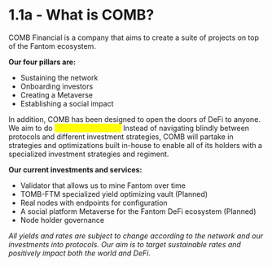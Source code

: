 # 1.1a - What is COMB?

COMB Financial is a company that aims to create a suite of projects on top of the Fantom ecosystem.

**Our four pillars are:**

* Sustaining the network
* Onboarding investors
* Creating a Metaverse
* Establishing a social impact

In addition, COMB has been designed to open the doors of DeFi to anyone. We aim to do <mark style="color:yellow;">**DeFi-as-a-Service.**</mark> Instead of navigating blindly between protocols and different investment strategies, COMB will partake in strategies and optimizations built in-house to enable all of its holders with a specialized investment strategies and regiment.

**Our current investments and services:**

* Validator that allows us to mine Fantom over time
* TOMB-FTM specialized yield optimizing vault (Planned)
* Real nodes with endpoints for configuration
* A social platform Metaverse for the Fantom DeFi ecosystem (Planned)
* Node holder governance

_All yields and rates are subject to change according to the network and our investments into protocols. Our aim is to target sustainable rates and positively impact both the world and DeFi._

